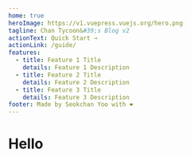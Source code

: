 ```yaml
---
home: true
heroImage: https://v1.vuepress.vuejs.org/hero.png
tagline: Chan Tycoon&#39;s Blog v2
actionText: Quick Start →
actionLink: /guide/
features:
  - title: Feature 1 Title
    details: Feature 1 Description
  - title: Feature 2 Title
    details: Feature 2 Description
  - title: Feature 3 Title
    details: Feature 3 Description
footer: Made by Seokchan Yoo with ❤️
---
```


# Hello
